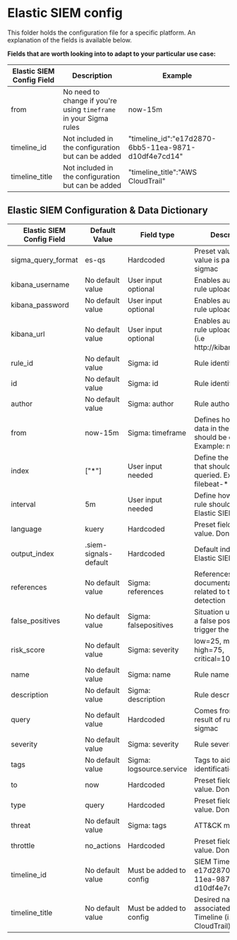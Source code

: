 # Elastic SIEM config

This folder holds the configuration file for a specific platform. An explanation of the fields is available below. 

**Fields that are worth looking into to adapt to your particular use case:**

| Elastic SIEM Config Field | Description                                                       | Example                                              | 
|---------------------------|-------------------------------------------------------------------|-------------------------------------------------------
| from                      | No need to change if you're using `timeframe` in your Sigma rules | now-15m                                              |
| timeline_id               | Not included in the configuration but can be added               | "timeline_id":"e17d2870-6bb5-11ea-9871-d10df4e7cd14"  |
| timeline_title            | Not included in the configuration but can be added               | "timeline_title":"AWS CloudTrail"                     |


## Elastic SIEM Configuration & Data Dictionary 

| Elastic SIEM Config Field  | Default Value         | Field type               | Description                                                           | 
|----------------------------|-----------------------|--------------------------|-----------------------------------------------------------------------|
| sigma_query_format         | es-qs                 | Hardcoded                | Preset value. This value is passed to sigmac                          |
| kibana_username            | No default value      | User input optional      | Enables automatic rule upload if filled                               |
| kibana_password            | No default value      | User input optional      | Enables automatic rule upload if filled                               |
| kibana_url                 | No default value      | User input optional      | Enables automatic rule upload if filled (i.e http://kibana_url:port)  | 
| rule_id                    | No default value      | Sigma: id                | Rule identifier                                                       |
| id                         | No default value      | Sigma: id                | Rule identifier                                                       |
| author                     | No default value      | Sigma: author            | Rule author                                                           |
| from                       | now-15m               | Sigma: timeframe         | Defines how much data in the past should be queried. Example: now-15m |
| index                      | ["*"]                 | User input needed        | Define the indexes that should be queried. Example: filebeat-*        |
| interval                   | 5m                    | User input needed        | Define how often the rule should run in Elastic SIEM                  |
| language                   | kuery                 | Hardcoded                | Preset field and value. Don't change                                  |
| output_index               | .siem-signals-default | Hardcoded                | Default index used by Elastic SIEM                                    |
| references                 | No default value      | Sigma: references        | References and documentation related to the detection                 |
| false_positives            | No default value      | Sigma: falsepositives    | Situation under which a false positive can trigger the detection      |
| risk_score                 | No default value      | Sigma: severity          | low=25, medium=50, high=75, critical=100                              |
| name                       | No default value      | Sigma: name              | Rule name                                                             |
| description                | No default value      | Sigma: description       | Rule description                                                      |
| query                      | No default value      | Hardcoded                | Comes from the result of running sigmac                               |
| severity                   | No default value      | Sigma: severity          | Rule severity                                                         |
| tags                       | No default value      | Sigma: logsource.service | Tags to aid in rule identification                                    |
| to                         | now                   | Hardcoded                | Preset field and value. Don't change                                  |
| type                       | query                 | Hardcoded                | Preset field and value. Don't change                                  |
| threat                     | No default value      | Sigma: tags              | ATT&CK mapping                                                        |
| throttle                   | no_actions            | Hardcoded                | Preset field and value. Don't change                                  |
| timeline_id                | No default value      | Must be added to config  | SIEM Timeline ID (i.e e17d2870-6bb5-11ea-9871-d10df4e7cd14)           |
| timeline_title             | No default value      | Must be added to config  | Desired name to be associated with the Timeline (i.e AWS CloudTrail)  |
